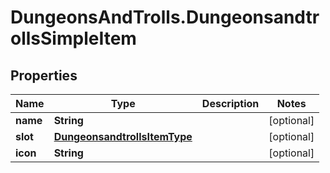 # DungeonsAndTrolls.DungeonsandtrollsSimpleItem

## Properties

Name | Type | Description | Notes
------------ | ------------- | ------------- | -------------
**name** | **String** |  | [optional] 
**slot** | [**DungeonsandtrollsItemType**](DungeonsandtrollsItemType.md) |  | [optional] 
**icon** | **String** |  | [optional] 


